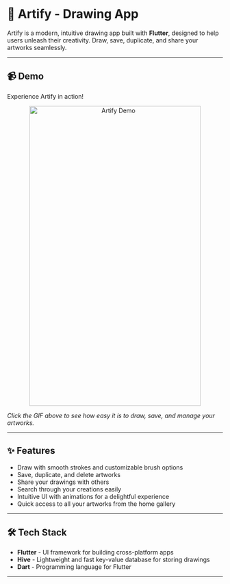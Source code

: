 # 🎨 Artify - Drawing App

Artify is a modern, intuitive drawing app built with **Flutter**, designed to help users unleash their creativity. Draw, save, duplicate, and share your artworks seamlessly.

---

## 📹 Demo

Experience Artify in action!

<p align="center">
  <img src="demo_video/video_demo.gif" alt="Artify Demo" width="400" height="700"/>
</p>

*Click the GIF above to see how easy it is to draw, save, and manage your artworks.*



---

## ✨ Features

- Draw with smooth strokes and customizable brush options
- Save, duplicate, and delete artworks
- Share your drawings with others
- Search through your creations easily
- Intuitive UI with animations for a delightful experience
- Quick access to all your artworks from the home gallery

---

## 🛠 Tech Stack

- **Flutter** - UI framework for building cross-platform apps
- **Hive** - Lightweight and fast key-value database for storing drawings
- **Dart** - Programming language for Flutter

---

